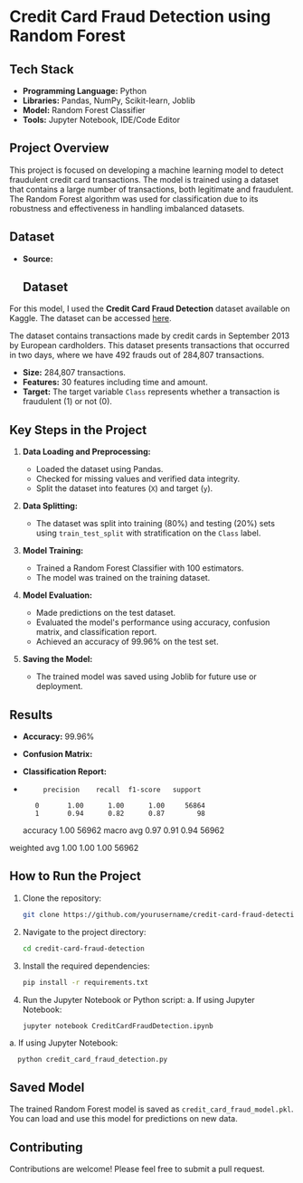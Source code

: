 # Credit Card Fraud Detection using Random Forest

## Tech Stack
- **Programming Language:** Python
- **Libraries:** Pandas, NumPy, Scikit-learn, Joblib
- **Model:** Random Forest Classifier
- **Tools:** Jupyter Notebook, IDE/Code Editor

## Project Overview
This project is focused on developing a machine learning model to detect fraudulent credit card transactions. The model is trained using a dataset that contains a large number of transactions, both legitimate and fraudulent. The Random Forest algorithm was used for classification due to its robustness and effectiveness in handling imbalanced datasets.

## Dataset
- **Source:**
  ## Dataset

For this model, I used the **Credit Card Fraud Detection** dataset available on Kaggle. The dataset can be accessed [here](https://www.kaggle.com/datasets/mlg-ulb/creditcardfraud?resource=download).

The dataset contains transactions made by credit cards in September 2013 by European cardholders. This dataset presents transactions that occurred in two days, where we have 492 frauds out of 284,807 transactions.
 
- **Size:** 284,807 transactions.
- **Features:** 30 features including time and amount.
- **Target:** The target variable `Class` represents whether a transaction is fraudulent (1) or not (0).

## Key Steps in the Project
1. **Data Loading and Preprocessing:**
   - Loaded the dataset using Pandas.
   - Checked for missing values and verified data integrity.
   - Split the dataset into features (`X`) and target (`y`).

2. **Data Splitting:**
   - The dataset was split into training (80%) and testing (20%) sets using `train_test_split` with stratification on the `Class` label.

3. **Model Training:**
   - Trained a Random Forest Classifier with 100 estimators.
   - The model was trained on the training dataset.

4. **Model Evaluation:**
   - Made predictions on the test dataset.
   - Evaluated the model's performance using accuracy, confusion matrix, and classification report.
   - Achieved an accuracy of 99.96% on the test set.

5. **Saving the Model:**
   - The trained model was saved using Joblib for future use or deployment.

## Results
- **Accuracy:** 99.96%
- **Confusion Matrix:**

- **Classification Report:**
-          precision    recall  f1-score   support

         0       1.00      1.00      1.00     56864
         1       0.94      0.82      0.87        98

  accuracy                           1.00     56962
 macro avg       0.97      0.91      0.94     56962

weighted avg 1.00 1.00 1.00 56962

## How to Run the Project

1. Clone the repository:
   ```sh
   git clone https://github.com/yourusername/credit-card-fraud-detection.git

2. Navigate to the project directory:
   ```sh
   cd credit-card-fraud-detection
3. Install the required dependencies:
   ```sh
   pip install -r requirements.txt
4. Run the Jupyter Notebook or Python script:
  a. If using Jupyter Notebook:
      ```sh
      jupyter notebook CreditCardFraudDetection.ipynb
  a. If using Jupyter Notebook:

      python credit_card_fraud_detection.py
## Saved Model

The trained Random Forest model is saved as `credit_card_fraud_model.pkl`. You can load and use this model for predictions on new data.

## Contributing

Contributions are welcome! Please feel free to submit a pull request.


  


